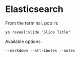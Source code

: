 
# Elasticsearch

From the terminal, pop in:

  ```yo reveal:slide "Slide Title"```

Available options:

 ```--markdown --attributes --notes```
